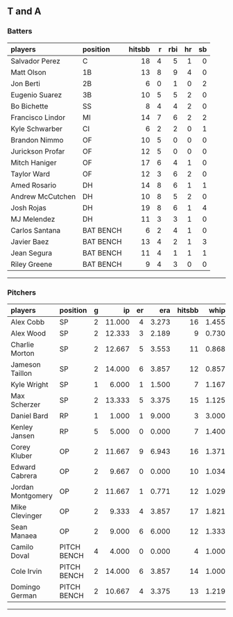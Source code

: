 ## T and A

### Batters

 
|players          |position  | hitsbb|  r| rbi| hr| sb| 
|:----------------|:---------|------:|--:|---:|--:|--:| 
|Salvador Perez   |C         |     18|  4|   5|  1|  0| 
|Matt Olson       |1B        |     13|  8|   9|  4|  0| 
|Jon Berti        |2B        |      6|  0|   1|  0|  2| 
|Eugenio Suarez   |3B        |     10|  5|   5|  2|  0| 
|Bo Bichette      |SS        |      8|  4|   4|  2|  0| 
|Francisco Lindor |MI        |     14|  7|   6|  2|  2| 
|Kyle Schwarber   |CI        |      6|  2|   2|  0|  1| 
|Brandon Nimmo    |OF        |     10|  5|   0|  0|  0| 
|Jurickson Profar |OF        |     12|  5|   0|  0|  0| 
|Mitch Haniger    |OF        |     17|  6|   4|  1|  0| 
|Taylor Ward      |OF        |     12|  3|   6|  2|  0| 
|Amed Rosario     |DH        |     14|  8|   6|  1|  1| 
|Andrew McCutchen |DH        |     10|  8|   5|  2|  0| 
|Josh Rojas       |DH        |     19|  8|   6|  1|  4| 
|MJ Melendez      |DH        |     11|  3|   3|  1|  0| 
|Carlos Santana   |BAT BENCH |      6|  2|   4|  1|  0| 
|Javier Baez      |BAT BENCH |     13|  4|   2|  1|  3| 
|Jean Segura      |BAT BENCH |     11|  4|   1|  1|  1| 
|Riley Greene     |BAT BENCH |      9|  4|   3|  0|  0| 

* * *

### Pitchers

 
|players           |position    |  g|     ip| er|   era| hitsbb|  whip| so|  w| sv| 
|:-----------------|:-----------|--:|------:|--:|-----:|------:|-----:|--:|--:|--:| 
|Alex Cobb         |SP          |  2| 11.000|  4| 3.273|     16| 1.455| 12|  1|  0| 
|Alex Wood         |SP          |  2| 12.333|  3| 2.189|      9| 0.730| 14|  1|  0| 
|Charlie Morton    |SP          |  2| 12.667|  5| 3.553|     11| 0.868| 19|  1|  0| 
|Jameson Taillon   |SP          |  2| 14.000|  6| 3.857|     12| 0.857| 10|  1|  0| 
|Kyle Wright       |SP          |  1|  6.000|  1| 1.500|      7| 1.167|  5|  1|  0| 
|Max Scherzer      |SP          |  2| 13.333|  5| 3.375|     15| 1.125| 14|  1|  0| 
|Daniel Bard       |RP          |  1|  1.000|  1| 9.000|      3| 3.000|  1|  0|  1| 
|Kenley Jansen     |RP          |  5|  5.000|  0| 0.000|      7| 1.400|  5|  0|  4| 
|Corey Kluber      |OP          |  2| 11.667|  9| 6.943|     16| 1.371| 12|  0|  0| 
|Edward Cabrera    |OP          |  2|  9.667|  0| 0.000|     10| 1.034| 13|  1|  0| 
|Jordan Montgomery |OP          |  2| 11.667|  1| 0.771|     12| 1.029| 16|  2|  0| 
|Mike Clevinger    |OP          |  2|  9.333|  4| 3.857|     17| 1.821|  4|  1|  0| 
|Sean Manaea       |OP          |  2|  9.000|  6| 6.000|     12| 1.333| 10|  0|  0| 
|Camilo Doval      |PITCH BENCH |  4|  4.000|  0| 0.000|      4| 1.000|  4|  1|  3| 
|Cole Irvin        |PITCH BENCH |  2| 14.000|  6| 3.857|     14| 1.000|  7|  0|  0| 
|Domingo German    |PITCH BENCH |  2| 10.667|  4| 3.375|     13| 1.219| 10|  0|  0| 


* * *


